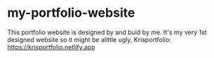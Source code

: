 # my-portfolio-website
This portfolio website is designed by and buid by me. It's my very 1st designed website so it might be alittle ugly,
Krisportfolio: https://krisportfolio.netlify.app
